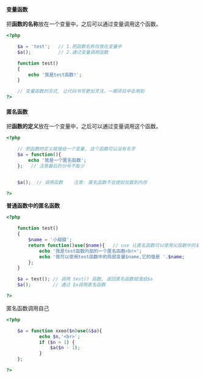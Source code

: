 #### 变量函数

把**函数的名称**放在一个变量中，之后可以通过变量调用这个函数。

```php
<?php

    $a = 'test';   // 1.把函数名称存放在变量中
    $a();          // 2.通过变量调用函数

    function test()
    {
        echo '我是test函数!';
    }

    // 变量函数的方式, 让代码书写更加灵活，一期项目中会用到
?>
```

#### 匿名函数

把**函数的定义**放在一个变量中，之后可以通过变量调用这个函数。

```php
<?php

    // 把函数的定义赋值给一个变量, 这个函数可以没有名字
    $a = function(){
        echo '我是一个匿名函数';
    };   // 注意最后的分号不能少


    $a();  // 调用函数    注意: 匿名函数不会提前加载到内存

?>
```

**普通函数中的匿名函数**

```php
<?php

    function test()
    {
        $name = '小甜甜';
        return function()use($name){   // use 让匿名函数可以使用父函数中的变量
            echo '我是test函数内部的一个匿名函数<br>';
            echo '我可以使用test函数中的局部变量$name,它的值是 '.$name;
        };
    }

    $a = test(); // 调用 test() 函数, 返回匿名函数赋值给$a
    $a();        // 通过 $a调用匿名函数

?>
```

匿名函数调用自己

```php
<?php

    $a = function xxoo($n)use(&$a){
            echo $n,'<br>';
            if ($n > 1) {
                $a($n - 1);
            }
    };

?>
```




